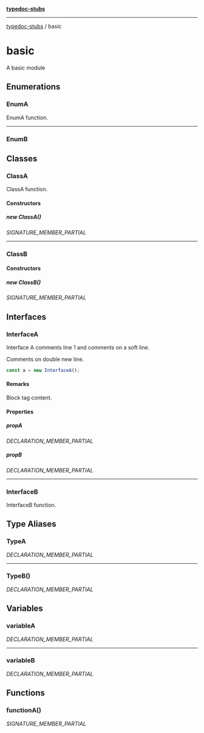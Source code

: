 [**typedoc-stubs**](index.md)

***

[typedoc-stubs](modules.md) / basic

# basic

A basic module

## Enumerations

### EnumA

EnumA function.

***

### EnumB

## Classes

### ClassA

ClassA function.

#### Constructors

##### new ClassA()

_SIGNATURE_MEMBER_PARTIAL_

***

### ClassB

#### Constructors

##### new ClassB()

_SIGNATURE_MEMBER_PARTIAL_

## Interfaces

### InterfaceA

Interface A comments line 1
and comments on a soft line.

Comments on double new line.

```typescript
const a = new InterfaceA();
```

#### Remarks

Block tag content.

#### Properties

##### propA

_DECLARATION_MEMBER_PARTIAL_

##### propB

_DECLARATION_MEMBER_PARTIAL_

***

### InterfaceB

InterfaceB function.

## Type Aliases

### TypeA

_DECLARATION_MEMBER_PARTIAL_

***

### TypeB()

_DECLARATION_MEMBER_PARTIAL_

## Variables

### variableA

_DECLARATION_MEMBER_PARTIAL_

***

### variableB

_DECLARATION_MEMBER_PARTIAL_

## Functions

### functionA()

_SIGNATURE_MEMBER_PARTIAL_
